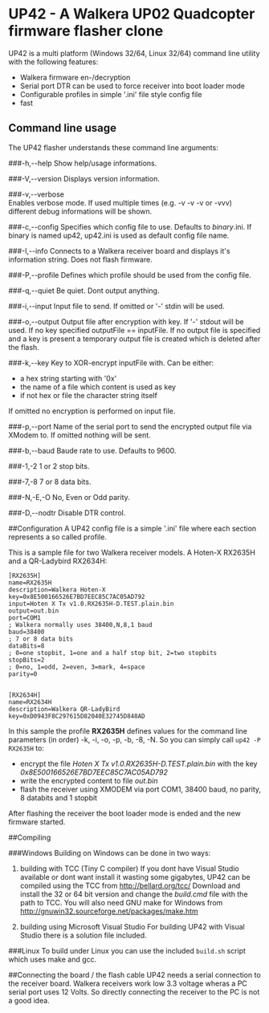 # UP42 - A Walkera UP02 Quadcopter firmware flasher clone

UP42 is a multi platform (Windows 32/64, Linux 32/64)
command line utility with the following features:
 
* Walkera firmware en-/decryption
* Serial port DTR can be used to force receiver into boot loader mode
* Configurable profiles in simple '.ini' file style config file
* fast

## Command line usage
The UP42 flasher understands these command line arguments:

###-h,--help
Show help/usage informations.

###-V,--version
Displays version information.

###-v,--verbose   
Enables verbose mode. If used multiple times (e.g. -v -v -v or -vvv) different debug informations will be shown.

###-c,--config
Specifies which config file to use. Defaults to *binary*.ini. If binary is named up42, up42.ini is used as default config file name.

###-I,--info
Connects to a Walkera receiver board and displays it's information string. Does not flash firmware.

###-P,--profile
Defines which profile should be used from the config file.

###-q,--quiet
Be quiet. Dont output anything.


###-i,--input
Input file to send. If omitted or '-' stdin will be used.

###-o,--output
Output file after encryption with key. If '-' stdout will be used.
If no key specified outputFile == inputFile. If no output file is specified
and a key is present a temporary output file is created which is deleted after
the flash.

###-k,--key
Key to XOR-encrypt inputFile with. Can be either:
* a hex string starting with '0x'
* the name of a file which content is used as key
* if not hex or file the character string itself

If omitted no encryption is performed on input file.

###-p,--port
Name of the serial port to send the encrypted output file via XModem to. If omitted nothing will be sent.

###-b,--baud
Baude rate to use. Defaults to 9600.

###-1,-2
1 or 2 stop bits.

###-7,-8
7 or 8 data bits.

###-N,-E,-O
No, Even or Odd parity.

###-D,--nodtr
Disable DTR control.

##Configuration
A UP42 config file is a simple '.ini' file where each section represents a so called profile.

This is a sample file for two Walkera receiver models. A Hoten-X RX2635H and a QR-Ladybird RX2634H:
```
[RX2635H]
name=RX2635H
description=Walkera Hoten-X
key=0x8E500166526E7BD7EEC85C7AC05AD792
input=Hoten X Tx v1.0.RX2635H-D.TEST.plain.bin
output=out.bin
port=COM1
; Walkera normally uses 38400,N,8,1 baud
baud=38400
; 7 or 8 data bits
dataBits=8
; 0=one stopbit, 1=one and a half stop bit, 2=two stopbits
stopBits=2
; 0=no, 1=odd, 2=even, 3=mark, 4=space
parity=0


[RX2634H]
name=RX2634H
description=Walkera QR-LadyBird
key=0xD0943F8C297615D82040E32745D848AD
```
In this sample the profile **RX2635H** defines values for the command line parameters
(in order) -k, -i, -o, -p, -b, -8, -N.
So you can simply call
`up42 -P RX2635H` to:
* encrypt the file *Hoten X Tx v1.0.RX2635H-D.TEST.plain.bin* with the key *0x8E500166526E7BD7EEC85C7AC05AD792*
* write the encrypted content to file *out.bin*
* flash the receiver using XMODEM via port COM1, 38400 baud, no parity, 8 databits and 1 stopbit

After flashing the receiver the boot loader mode is ended and the new firmware started.


##Compiling

###Windows
Building on Windows can be done in two ways:
1. building with TCC (Tiny C compiler)
If you dont have Visual Studio available or dont want install it wasting
some gigabytes, UP42 can be compiled using the TCC from http://bellard.org/tcc/
Download and install the 32 or 64 bit version and change the *build.cmd* file 
with the path to TCC. You will also need GNU make for Windows from 
http://gnuwin32.sourceforge.net/packages/make.htm 

2. building using Microsoft Visual Studio
For building UP42 with Visual Studio there is a solution file included.

###Linux
To build under Linux you can use the included `build.sh` script which uses make and gcc.

 
##Connecting the board / the flash cable
UP42 needs a serial connection to the receiver board. Walkera receivers work low
3.3 voltage wheras a PC serial port uses 12 Volts. So directly connecting the receiver
to the PC is not a good idea.